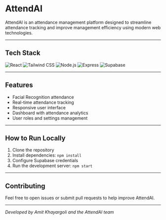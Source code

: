 # AttendAI

AttendAI is an attendance management platform designed to streamline attendance tracking and improve management efficiency using modern web technologies.

---

## Tech Stack

<p>
  <img alt="React" src="https://img.shields.io/badge/React-61DAFB?style=for-the-badge&logo=react&logoColor=white" />
  <img alt="Tailwind CSS" src="https://img.shields.io/badge/Tailwind_CSS-38B2AC?style=for-the-badge&logo=tailwind-css&logoColor=white" />
  <img alt="Node.js" src="https://img.shields.io/badge/Node.js-339933?style=for-the-badge&logo=node.js&logoColor=white" />
  <img alt="Express" src="https://img.shields.io/badge/Express.js-000000?style=for-the-badge&logo=express&logoColor=white" />
  <img alt="Supabase" src="https://img.shields.io/badge/Supabase-3ECF8E?style=for-the-badge&logo=supabase&logoColor=white" />
</p>

---

## Features

- Facial Recognition attendance
- Real-time attendance tracking  
- Responsive user interface  
- Dashboard with attendance analytics  
- User roles and settings management  

---

## How to Run Locally

1. Clone the repository  
2. Install dependencies: `npm install`  
3. Configure Supabase credentials  
4. Run the development server: `npm start`  

---

## Contributing

Feel free to open issues or submit pull requests to help improve AttendAI.

---


*Developed by Amit Khayargoli and the AttendAI team*
